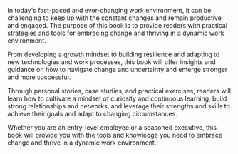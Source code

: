 
In today's fast-paced and ever-changing work environment, it can be challenging to keep up with the constant changes and remain productive and engaged. The purpose of this book is to provide readers with practical strategies and tools for embracing change and thriving in a dynamic work environment.

From developing a growth mindset to building resilience and adapting to new technologies and work processes, this book will offer insights and guidance on how to navigate change and uncertainty and emerge stronger and more successful.

Through personal stories, case studies, and practical exercises, readers will learn how to cultivate a mindset of curiosity and continuous learning, build strong relationships and networks, and leverage their strengths and skills to achieve their goals and adapt to changing circumstances.

Whether you are an entry-level employee or a seasoned executive, this book will provide you with the tools and knowledge you need to embrace change and thrive in a dynamic work environment.
